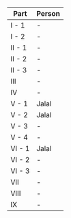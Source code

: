 Part | Person
---- | ----
I - 1 | -
I - 2 | -
II - 1 | -
II - 2 | -
II - 3 | -
III | -
IV | -
V - 1 | Jalal
V - 2 | Jalal
V - 3 | -
V - 4 | -
VI - 1 | Jalal
VI - 2 | -
VI - 3 | -
VII | -
VIII | -
IX | -
